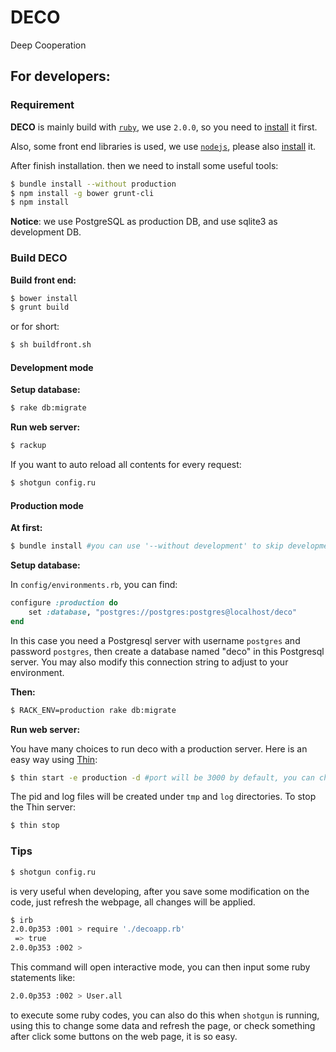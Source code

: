 # DECO

Deep Cooperation

## For developers:

### Requirement

**DECO** is mainly build with [`ruby`](https://www.ruby-lang.org/), we use `2.0.0`, so you need to [install](https://www.ruby-lang.org/en/downloads/) it first.

Also, some front end libraries is used, we use [`nodejs`](http://nodejs.org/), please also [install](http://nodejs.org/download/) it.

After finish installation. then we need to install some useful tools:

~~~bash
$ bundle install --without production
$ npm install -g bower grunt-cli
$ npm install
~~~

**Notice**: we use PostgreSQL as production DB, and use sqlite3 as development DB.

### Build DECO

**Build front end:**

~~~bash
$ bower install
$ grunt build
~~~
or for short:
~~~bash
$ sh buildfront.sh
~~~

#### Development mode

**Setup database:**

~~~bash
$ rake db:migrate
~~~

**Run web server:**

~~~bash
$ rackup
~~~

If you want to auto reload all contents for every request:

~~~bash
$ shotgun config.ru
~~~

#### Production mode

**At first:**

~~~bash
$ bundle install #you can use '--without development' to skip development gems
~~~

**Setup database:**

In `config/environments.rb`, you can find:

~~~ruby
configure :production do
    set :database, "postgres://postgres:postgres@localhost/deco"
end
~~~

In this case you need a Postgresql server with username `postgres` and password `postgres`, then create a database named "deco" in this Postgresql server. You may also modify this connection string to adjust to your environment.

**Then:**

~~~bash
$ RACK_ENV=production rake db:migrate
~~~

**Run web server:**

You have many choices to run deco with a production server. Here is an easy way using [Thin](http://code.macournoyer.com/thin/):

~~~bash
$ thin start -e production -d #port will be 3000 by default, you can check thin usage to change it
~~~

The pid and log files will be created under `tmp` and `log` directories. To stop the Thin server:

~~~bash
$ thin stop
~~~

### Tips

~~~bash
$ shotgun config.ru
~~~
is very useful when developing, after you save some modification on the code, just refresh the webpage, all changes will be applied.

~~~bash
$ irb
2.0.0p353 :001 > require './decoapp.rb'
 => true 
2.0.0p353 :002 > 
~~~
This command will open interactive mode, you can then input some ruby statements like:
~~~bash
2.0.0p353 :002 > User.all
~~~
to execute some ruby codes, you can also do this when `shotgun` is running, using this to change some data and refresh the page, or check something after click some buttons on the web page, it is so easy.

